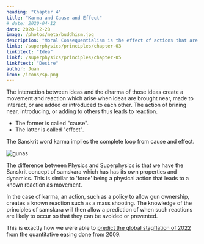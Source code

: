 ```yaml
---
heading: "Chapter 4"
title: "Karma and Cause and Effect"
# date: 2020-04-12
date: 2020-12-28
image: /photos/meta/buddhism.jpg
description: "Moral Consequentialism is the effect of actions that are made obscure by fleeting human memory because of the passage of time"
linkb: /superphysics/principles/chapter-03
linkbtext: "Idea"
linkf: /superphysics/principles/chapter-05
linkftext: "Desire"
author: Juan
icon: /icons/sp.png
---
```



The interaction between ideas and the dharma of those ideas create a movement and reaction which arise when ideas are brought near, made to interact, or are added or introduced to each other. The action of brining near, introducing, or adding to others thus leads to reaction.
- The former is called "cause".
- The latter is called "effect". 

The Sanskrit word karma implies the complete loop from cause and effect. 

![gunas](/graphics/meta/karma.png)

<!-- This is because   -->

The difference between Physics and Superphysics is that we have the Sanskrit concept of samskara which has has its own properties and dynamics. This is similar to 'force' being a physical action that leads to a known reaction as movement. 

In the case of karma, an action, such as a policy to allow gun ownership, creates a known reaction such as a mass shooting. The knowledge of the principles of samskara will then allow a prediction of when such reactions are likely to occur so that they can be avoided or prevented.

This is exactly how we were able to [predict the global stagflation of 2022](/social/supersociology/precrisis-years) from the quantitative easing done from 2009.


<!-- The action leads to a reaction or movement.  -->


<!-- ## Moral Consequentialism

Our proposed moral system, derived from Adam Smith, David Hume, and Socrates, is based on a clear definition of morality as happiness for the most entities possible for the longest time possible.

The "most entities possible" encompasses moral space, while "for the longest time possible" encompasses moral time. The end goal of maximizing moral space and time, by specifying "most" and "longest", is the attainment of the state of peace. This ultimate state then answers the purpose of creation and closes the loop of existence. In eastern philosophy, this state is attained in an experience called samadhi, which cancels out both the ego and mind in order to remove the illusion imposed by Nature.

With the goal defined, the next step is to explain the mechanism that our moral system uses to attain that goal. Since we want an effect of maximum long term happiness for all, then we can apply dialectics to trace the different root causes of such happiness, and even the causes of unhappiness in order to avoid them. We follow the advice of Socrates to start with the big picture, then drill down to the individual implementations or cases. We will logically find that all suffering and unhappiness is caused by excessive ego or the feeling of the self:

The holocaust was caused by Nazi ego, not feeling for the Jews
The Mongol conquest and the resulting Black Death was caused by the ego of the Mongols
World War I was caused by German ego
The conquest by Japan in World War II was caused by the ego of the Japanese imperial government -->

<!-- ### Implementation of Moral Consequentialism

Coming soo. -->
